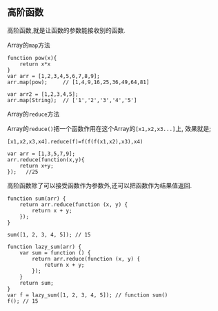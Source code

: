 ## 高阶函数
高阶函数,就是让函数的参数能接收别的函数.

Array的`map`方法
```
function pow(x){
    return x*x
}
var arr = [1,2,3,4,5,6,7,8,9];
arr.map(pow);     // [1,4,9,16,25,36,49,64,81]

var arr2 = [1,2,3,4,5];
arr.map(String);  // ['1','2','3','4','5']
```

Array的`reduce`方法

Array的`reduce()`把一个函数作用在这个Array的`[x1,x2,x3...]`上,
效果就是;
```
[x1,x2,x3,x4].reduce(f)=f(f(f(x1,x2),x3),x4)

var arr = [1,3,5,7,9];
arr.reduce(function(x,y){
    return x+y;
});   //25
```

高阶函数除了可以接受函数作为参数外,还可以把函数作为结果值返回.
```
function sum(arr) {
    return arr.reduce(function (x, y) {
        return x + y;
    });
}

sum([1, 2, 3, 4, 5]); // 15

function lazy_sum(arr) {
    var sum = function () {
        return arr.reduce(function (x, y) {
            return x + y;
        });
    }
    return sum;
}
var f = lazy_sum([1, 2, 3, 4, 5]); // function sum()
f(); // 15
```

